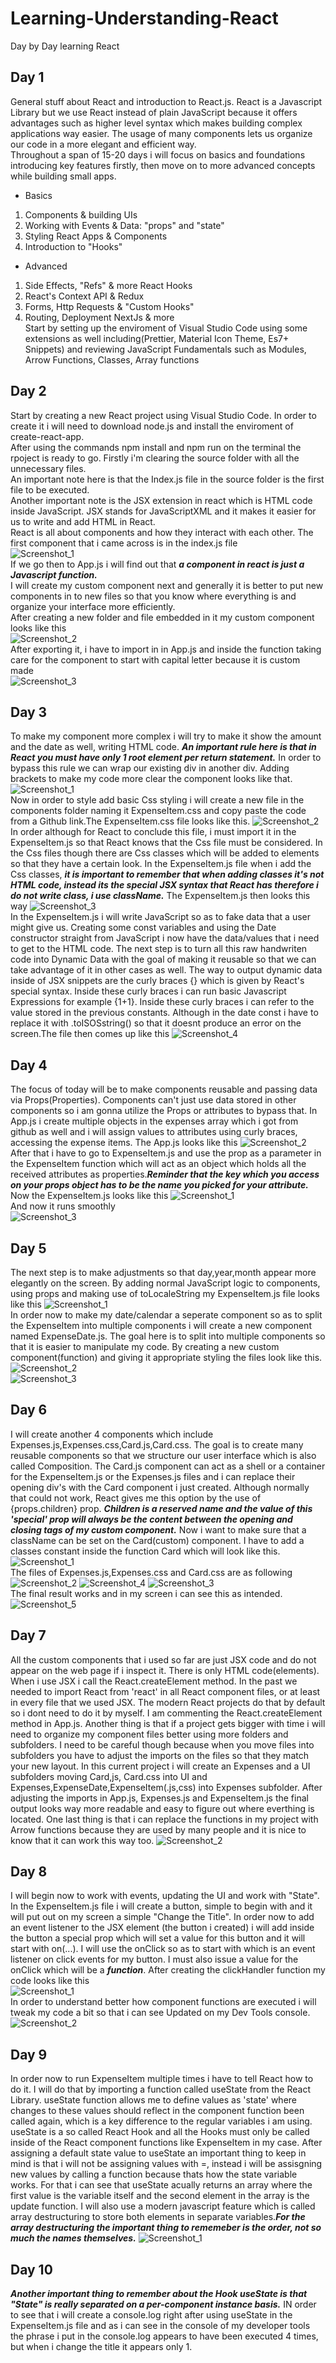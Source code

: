 # Learning-Understanding-React
Day by Day learning React
## Day 1
General stuff about React and introduction to React.js. React is a Javascript Library but we use React instead of plain JavaScript because it offers advantages such as higher level syntax which makes building complex applications way easier. The usage of many components lets us organize our code in a more elegant and efficient way.  
Throughout a span of 15-20 days i will focus on basics and foundations introducing key features firstly, then move on to more advanced concepts while building small apps.  
- Basics  
1. Components & building UIs
2. Working with Events & Data: "props" and "state"
3. Styling React Apps & Components
4. Introduction to "Hooks"
- Advanced
1. Side Effects, "Refs" & more React Hooks
2. React's Context API & Redux
3. Forms, Http Requests & "Custom Hooks"
4. Routing, Deployment NextJs & more     
Start by setting up the enviroment of Visual Studio Code using some extensions as well including(Prettier, Material Icon Theme, Es7+ Snippets)
and reviewing JavaScript Fundamentals such as Modules, Arrow Functions, Classes, Array functions  
## Day 2  
Start by creating a new React project using Visual Studio Code. In order to create it i will need to download node.js and install the enviroment of create-react-app.  
After using the commands npm install and npm run on the terminal the rpoject is ready to go. Firstly i'm clearing the source folder with all the unnecessary files.  
An important note here is that the Index.js file in the source folder is the first file to be executed.  
Another important note is the JSX extension in react which is HTML code inside JavaScript. JSX stands for JavaScriptXML and it makes it easier for us to write and add HTML in React.  
React is all about components and how they interact with each other. The first component that i came across is in the index.js file  
![Screenshot_1](https://user-images.githubusercontent.com/90603989/157984609-9a3e2934-d5bf-4d99-9ab5-c5aef16baaed.png)  
If we go then to App.js i will find out that ***a component in react is just a Javascript function.***   
I will create my custom component next and generally it is better to put new components in to new files so that you know where everything is and organize your interface more efficiently.  
After creating a new folder and file embedded in it my custom component looks like this  
![Screenshot_2](https://user-images.githubusercontent.com/90603989/157987363-afa94d11-76e1-41e1-9284-b94c617f96f6.png)  
After exporting it, i have to import in in App.js and inside the function taking care for the component to start with capital letter because it is custom made  
![Screenshot_3](https://user-images.githubusercontent.com/90603989/157987366-049b139e-dabf-4010-bc22-4d1bf19bd7f1.png)  
## Day 3  
To make my component more complex i will try to make it show the amount and the date as well, writing HTML code. ***An important rule here is that in React you must have only 1 root element per return statement.*** In order to bypass this rule we can wrap our existing div in another div. Adding brackets to make my code more clear the component looks like that. ![Screenshot_1](https://user-images.githubusercontent.com/90603989/158228168-f0530dc0-9d9a-496d-a507-2783200b57fd.png)  
Now in order to style add basic Css styling i will create a new file in the components folder naming it ExpenseItem.css and copy paste the code from a Github link.The ExpenseItem.css file looks like this. ![Screenshot_2](https://user-images.githubusercontent.com/90603989/158228174-b6575852-9580-453f-a7f7-6842340a51ff.png) In order although for React to conclude this file, i must import it in the ExpenseItem.js so that React knows that the Css file must be considered. In the Css files though there are Css classes which will be added to elements so that they have a certain look. In the ExpenseItem.js file when i add the Css classes, ***it is important to remember that when adding classes it's not HTML code, instead its the special JSX syntax that React has therefore i do not write class, i use className.*** The ExpenseItem.js then looks this way ![Screenshot_3](https://user-images.githubusercontent.com/90603989/158228162-9bcaf62d-7112-4e52-a728-08683ea14ffe.png)  
In the ExpenseItem.js i will write JavaScript so as to fake data that a user might give us. Creating some const variables and using the Date constructor straight from JavaScript i now have the data/values that i need to get to the HTML code. The next step is to turn all this raw handwriten code into Dynamic Data with the goal of making it reusable so that we can take advantage of it in other cases as well. The way to output dynamic data inside of JSX snippets are the curly braces {} which is given by React's special syntax. Inside these curly braces i can run basic Javascript Expressions for example {1+1}. Inside these curly braces i can refer to the value stored in the previous constants. Although in the date const i have to replace it with .toISOSstring() so that it doesnt produce an error on the screen.The file then comes up like this ![Screenshot_4](https://user-images.githubusercontent.com/90603989/158228166-3b424adf-3985-4adb-b7e0-57e80ef2ca73.png)  
## Day 4  
The focus of today will be to make components reusable and passing data via Props(Properties). Components can't just use data stored in other components so i am gonna utilize the Props or attributes to bypass that. In App.js i create multiple objects in the expenses array which i got from github as well and i will assign values to attributes using curly braces, accessing the expense items. The App.js looks like this ![Screenshot_2](https://user-images.githubusercontent.com/90603989/158268195-84487516-5636-4e84-aeed-5adc314854f9.png)  
After that i have to go to ExpenseItem.js and use the prop as a parameter in the ExpenseItem function which will act as an object which holds all the received attributes as properties.***Reminder that the key which you access on your props object has to be the name you picked for your attribute.*** Now the ExpenseItem.js looks like this ![Screenshot_1](https://user-images.githubusercontent.com/90603989/158268190-5f1a7a7d-625d-4430-9d45-4f5985038aa0.png)  
And now it runs smoothly  
![Screenshot_3](https://user-images.githubusercontent.com/90603989/158268185-b521c04a-9a83-4a06-aab1-4d6dcc2837ce.png)  
## Day 5  
The next step is to make adjustments so that day,year,month appear more elegantly on the screen. By adding normal JavaScript logic to components, using props and making use of toLocaleString my ExpenseItem.js file looks like this ![Screenshot_1](https://user-images.githubusercontent.com/90603989/158408579-f60e0d4a-1f40-4979-99ac-7e3ae62afdfd.png)  
In order now to make my date/calendar a seperate component so as to split the ExpenseItem into multiple components i will create a new component named ExpenseDate.js. The goal here is to split into multiple components so that it is easier to manipulate my code. By creating a new custom component(function) and giving it appropriate styling the files look like this. ![Screenshot_2](https://user-images.githubusercontent.com/90603989/158415997-1133c5f5-d209-4ab5-8271-445ce50be544.png)  
![Screenshot_3](https://user-images.githubusercontent.com/90603989/158415986-043f6b86-fbf8-4ee9-bc3b-521f561d8ce0.png)  
## Day 6  
I will create another 4 components which include Expenses.js,Expenses.css,Card.js,Card.css. The goal is to create many reusable components so that we structure our user interface which is also called Composition. The Card.js component can act as a shell or a container for the ExpenseItem.js or the Expenses.js files and i can replace their opening div's with the Card component i just created. Although normally that could not work, React gives me this option by the use of {props.children} prop. ***Children is a reserved name and the value of this 'special' prop will always be the content between the opening and closing tags of my custom component.*** Now i want to make sure that a className can be set on the Card(custom) component. I have to add a classes constant inside the function Card which will look like this.
![Screenshot_1](https://user-images.githubusercontent.com/90603989/158907330-d42cbf25-b98d-4d77-bc0d-68399c9b897c.png)  
The files of Expenses.js,Expenses.css and Card.css are as following
![Screenshot_2](https://user-images.githubusercontent.com/90603989/158907332-2c516a16-6dd6-4330-b78f-97bca3dd7a1d.png)
![Screenshot_4](https://user-images.githubusercontent.com/90603989/158907326-4dc4de82-a3a9-4ef9-8d63-eed8b7b5f174.png)
![Screenshot_3](https://user-images.githubusercontent.com/90603989/158907318-1846e408-137f-4c60-90ed-d0b3cc643cd3.png)  
The final result works and in my screen i can see this as intended.
![Screenshot_5](https://user-images.githubusercontent.com/90603989/158907329-7a501b1a-263c-4884-8076-eb6db79f6a18.png)  
## Day 7  
All the custom components that i used so far are just JSX code and do not appear on the web page if i inspect it. There is only HTML code(elements). When i use JSX i call the React.createElement method. In the past we needed to import React from 'react' in all React component files, or at least in every file that we used JSX. The modern React projects do that by default so i dont need to do it by myself. I am commenting the React.createElement method in App.js. Another thing is that if a project gets bigger with time i will need to organize my component files better using more folders and subfolders. I need to be careful though because when you move files into subfolders you have to adjust the imports on the files so that they match your new layout. In this current project i will create an Expenses and a UI subfolders moving Card,js, Card.css into UI and Expenses,ExpenseDate,ExpenseItem(.js,css) into Expenses subfolder. After adjusting the imports in App.js, Expenses.js and ExpenseItem.js the final output looks way more readable and easy to figure out where everthing is located. One last thing is that i can replace the functions in my project with Arrow functions because they are used by many people and it is nice to know that it can work this way too.
![Screenshot_2](https://user-images.githubusercontent.com/90603989/159127705-bd15cd60-7ad5-47de-b7a4-1e1ad7fd7599.png)  
## Day 8
I will begin now to work with events, updating the UI and work with "State". In the ExpenseItem.js file i will create a button, simple to begin with and it will put out on my screen a simple "Change the Title". In order now to add an event listener to the JSX element (the button i created) i will add inside the button a special prop which will set a value for this button and it will start with on(...). I will use the onClick so as to start with which is an event listener on click events for my button. I must also issue a value for the onClick which will be a ***function***. After creating the clickHandler function my code looks like this   
![Screenshot_1](https://user-images.githubusercontent.com/90603989/159312134-1707f97e-bc39-413d-8c4a-6e19266b3e25.png)  
In order to understand better how component functions are executed i will tweak my code a bit so that i can see Updated on my Dev Tools console.
![Screenshot_2](https://user-images.githubusercontent.com/90603989/159335305-18c79801-9b40-4b9d-b38d-e0afa098e4b8.png)  
## Day 9  
In order now to run ExpenseItem multiple times i have to tell React how to do it. I will do that by importing a function called useState from the React Library. useState function allows me to define values as 'state' where changes to these values should reflect in the component function been called again, which is a key difference to the regular variables i am using. useState is a so called React Hook and all the Hooks must only be called inside of the React component functions like ExpenseItem in my case. After assigning a default state value to useState an important thing to keep in mind is that i will not be assigning values with =, instead i will be assisgning new values by calling a function because thats how the state variable works. For that i can see that useState acually returns an array where the first value is the variable itself and the second element in the array is the update function. I will also use a modern javascript feature which is called array destructuring to store both elements in separate variables.***For the array destructuring the important thing to rememeber is the order, not so much the names themselves.*** 
![Screenshot_1](https://user-images.githubusercontent.com/90603989/160415464-9a37a716-554b-4e83-8b54-839a60075b6f.png)  
## Day 10  
***Another important thing to remember about the Hook useState is that "State" is really separated on a per-component instance basis.*** IN order to see that i will create a console.log right after using useState in the ExpenseItem.js file and as i can see in the console of my developer tools the phrase i put in the console.log appears to have been executed 4 times, but when i change the title it appears only 1.


